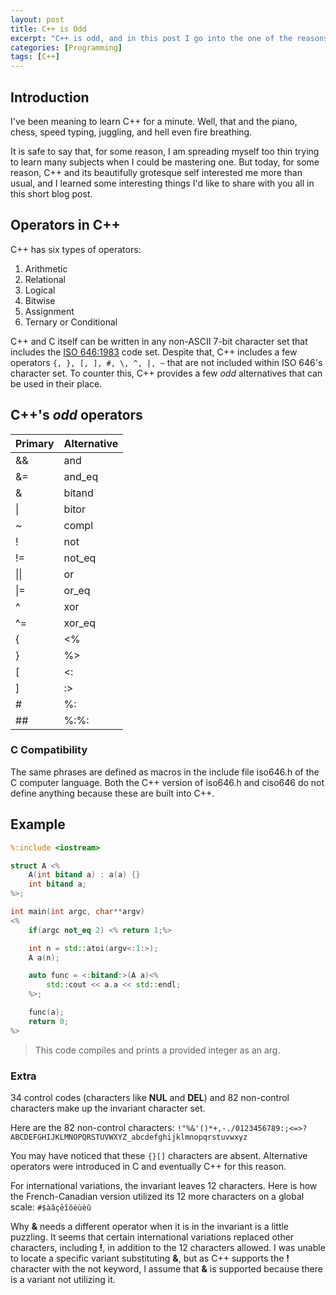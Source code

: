 ```yaml
---
layout: post
title: C++ is Odd
excerpt: "C++ is odd, and in this post I go into the one of the reasons why."
categories: [Programming]
tags: [C++]
---
```


## Introduction
I've been meaning to learn C++ for a minute. Well, that and the piano, chess, speed typing, juggling, and hell even fire breathing. 

It is safe to say that, for some reason, I am spreading myself too thin trying to learn many subjects when I could be mastering one. But today, for some reason, C++ and its beautifully grotesque self interested me more than usual, and I learned some interesting things I'd like to share with you all in this short blog post.

## Operators in C++ 
C++ has six types of operators:
1. Arithmetic
2. Relational
3. Logical
4. Bitwise
5. Assignment
6. Ternary or Conditional

C++ and C itself can be written in any non-ASCII 7-bit character set that includes the [ISO 646:1983](https://en.wikipedia.org/wiki/ISO_646 "enwiki:ISO 646") code set. Despite that, C++ includes a few operators `{, }, [, ], #, \, ^, |, ~` that are not included within ISO 646's character set. To counter this, C++ provides a few *odd* alternatives that can be used in their place.

## C++'s *odd* operators 

| Primary   | Alternative  |
| -------- | ----------- |
| && | and|
| &= | and_eq|
| & |bitand |
| \| |bitor |
| ~ |compl |
| ! |not |
| != |not_eq |
| \|\| |or |
| \|= |or_eq |
| ^ |xor |
| ^= |xor_eq |
| { |\<\% |
| } |\%\> |
| \[ |\<\: |
| \] |\:\> |
| \# |\%\: |
| \#\# |\%\:\%\: |

### C Compatibility
The same phrases are defined as macros in the include file iso646.h of the C computer language. Both the C++ version of iso646.h and ciso646 do not define anything because these are built into C++.

## Example 
```cpp
%:include <iostream>

struct A <%
    A(int bitand a) : a(a) {}
    int bitand a;
%>;

int main(int argc, char**argv)
<%
    if(argc not_eq 2) <% return 1;%>

    int n = std::atoi(argv<:1:>);
    A a(n);

    auto func = <:bitand:>(A a)<%
        std::cout << a.a << std::endl;
    %>;

    func(a);
    return 0;
%>
```
> This code compiles and prints a provided integer as an arg.

### Extra
34 control codes (characters like **NUL** and **DEL**) and 82 non-control characters make up the invariant character set.
  
Here are the 82 non-control characters: `!"%&'()*+,-./0123456789:;<=>?ABCDEFGHIJKLMNOPQRSTUVWXYZ_abcdefghijklmnopqrstuvwxyz`

You may have noticed that these `{}[]` characters are absent. Alternative operators were introduced in C and eventually C++ for this reason.

For international variations, the invariant leaves 12 characters. Here is how the French-Canadian version utilized its 12 more characters on a global scale: `#$àâçêîôéùèû` 

Why **&** needs a different operator when it is in the invariant is a little puzzling. It seems that certain international variations replaced other characters, including **!**, in addition to the 12 characters allowed. I was unable to locate a specific variant substituting **&**, but as C++ supports the **!** character with the not keyword, I assume that **&** is supported because there is a variant not utilizing it.